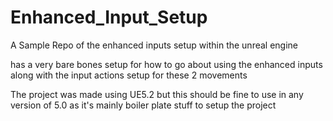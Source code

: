 # Enhanced_Input_Setup
A Sample Repo of the enhanced inputs setup within the unreal engine

has a very bare bones setup for how to go about using the enhanced inputs along with the input actions setup for these 2 movements

The project was made using UE5.2 but this should be fine to use in any version of 5.0 as it's mainly boiler plate stuff to setup the project

